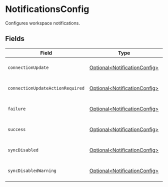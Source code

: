 # NotificationsConfig

Configures workspace notifications.


## Fields

| Field                                                                      | Type                                                                       | Required                                                                   | Description                                                                |
| -------------------------------------------------------------------------- | -------------------------------------------------------------------------- | -------------------------------------------------------------------------- | -------------------------------------------------------------------------- |
| `connectionUpdate`                                                         | [Optional\<NotificationConfig>](../../models/shared/NotificationConfig.md) | :heavy_minus_sign:                                                         | Configures a notification.                                                 |
| `connectionUpdateActionRequired`                                           | [Optional\<NotificationConfig>](../../models/shared/NotificationConfig.md) | :heavy_minus_sign:                                                         | Configures a notification.                                                 |
| `failure`                                                                  | [Optional\<NotificationConfig>](../../models/shared/NotificationConfig.md) | :heavy_minus_sign:                                                         | Configures a notification.                                                 |
| `success`                                                                  | [Optional\<NotificationConfig>](../../models/shared/NotificationConfig.md) | :heavy_minus_sign:                                                         | Configures a notification.                                                 |
| `syncDisabled`                                                             | [Optional\<NotificationConfig>](../../models/shared/NotificationConfig.md) | :heavy_minus_sign:                                                         | Configures a notification.                                                 |
| `syncDisabledWarning`                                                      | [Optional\<NotificationConfig>](../../models/shared/NotificationConfig.md) | :heavy_minus_sign:                                                         | Configures a notification.                                                 |